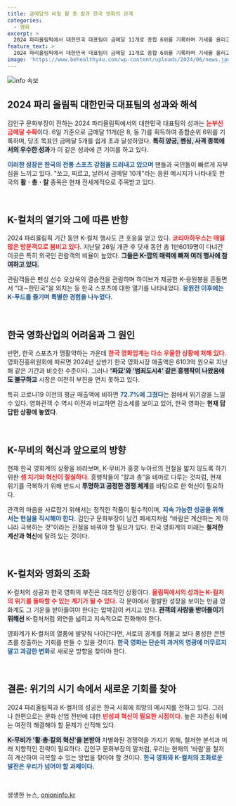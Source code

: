 ```yaml
---
title: 금메달의 비밀 활 총 칼과 한국 영화의 관계
categories:
  - 영화
excerpt: >
  2024 파리올림픽에서 대한민국 대표팀이 금메달 11개로 종합 6위를 기록하며 기세를 올리고 있다! 한편, 한국 영화는 내수시장 부진에 직면한 현실 속에서 새로운 혁신이 요구되고 있다. K컬처와 스포츠의 성공을 뒤로한 채, 영화계의 위기를 어떻게 극복할지는 또 다른 도전!
feature_text: >
  2024 파리올림픽에서 대한민국 대표팀이 금메달 11개로 종합 6위를 기록하며 기세를 올리고 있다! 한편, 한국 영화는 내수시장 부진에 직면한 현실 속에서 새로운 혁신이 요구되고 있다. K컬처와 스포츠의 성공을 뒤로한 채, 영화계의 위기를 어떻게 극복할지는 또 다른 도전!
image: 'https://www.behealthy4u.com/wp-content/uploads/2024/06/news.jpg'
---
```


<p><img src="https://www.behealthy4u.com/wp-content/uploads/2024/06/news.jpg" alt="info 속보" /></p>

<h2 data-ke-size="size26">2024 파리 올림픽 대한민국 대표팀의 성과와 해석</h2>

<p>김인구 문화부장이 전하는 2024 파리올림픽에서의 대한민국 대표팀의 성과는 <b><span style="color: #ee2323;">눈부신 금메달 수확</span></b>이다. 6일 기준으로 금메달 11개(은 8, 동 7)를 획득하여 종합순위 6위를 기록하며, 당초 목표인 금메달 5개를 쉽게 초과 달성하였다. <b><span style="background-color: #21538527;">특히 양궁, 펜싱, 사격 종목에서의 우수한 성과</span></b>가 이 같은 성과에 큰 기여를 하고 있다.</p>

<p><b><span style="color: #1a5490;">이러한 성장은 한국의 전통 스포츠 강점을 드러내고 있으며</span></b> 팬들과 국민들이 빠르게 자부심을 느끼고 있다. "쏘고, 찌르고, 날려서 금메달 10개"라는 응원 메시지가 나타내듯 한국의 <b>활ㆍ총ㆍ칼</b> 종목은 현재 전세계적으로 주목받고 있다.</p>

<p data-ke-size="size16">&nbsp;</p>

<h2 data-ke-size="size26">K-컬처의 열기와 그에 따른 반향</h2>

<p>2024 파리올림픽 기간 동안 K-컬처 행사도 큰 호응을 얻고 있다. <b><span style="color: #ee2323;">코리아하우스는 매일 많은 방문객으로 붐비고 있다.</span></b> 지난달 26일 개관 후 닷새 동안 총 1만6019명이 다녀간 이곳은 특히 외국인 관람객의 비율이 높았다. <b><span style="background-color: #21538527;">그들은 K-팝의 매력에 빠져 여러 행사에 참여하고 있다.</span></b> </p>

<p>관람객들은 펜싱 선수 오상욱의 결승전을 관람하며 하이브가 제공한 K-응원봉을 흔들면서 "대∼한민국"을 외치는 등 한국 스포츠에 대한 열기를 나타내었다. <b><span style="color: #1a5490;">응원전 이후에는 K-푸드를 즐기며 특별한 경험을 나누었다.</span></b></p>

<p data-ke-size="size16">&nbsp;</p>

<h2 data-ke-size="size26">한국 영화산업의 어려움과 그 원인</h2>

<p>반면, 한국 스포츠가 맹활약하는 가운데 <b><span style="color: #ee2323;">한국 영화업계는 다소 우울한 상황에 처해 있다.</span></b> 영화진흥위원회에 따르면 2024년 상반기 한국 영화시장 매출액은 6103억 원으로 지난해 같은 기간과 비슷한 수준이다. 그러나 <b><span style="background-color: #21538527;">'파묘'와 '범죄도시4' 같은 흥행작이 나왔음에도 불구하고</span></b> 시장은 여전히 부진을 면치 못하고 있다.</p>

<p>특히 코로나19 이전의 평균 매출액에 비하면 <b><span style="color: #1a5490;">72.7%에 그쳤다</span></b>는 점에서 위기감을 느낄 수 있다. 영화관객 수 역시 이전과 비교하면 감소세를 보이고 있어, 한국 영화는 <b>현재 답답한 상황에 놓였다</b>.</p>

<p data-ke-size="size16">&nbsp;</p>

<h2 data-ke-size="size26">K-무비의 혁신과 앞으로의 방향</h2>

<p>현재 한국 영화계의 상황을 바라보며, K-무비가 홍콩 누아르의 전철을 밟지 않도록 하기 위한 <b><span style="color: #ee2323;">셈 치기와 혁신이 절실하다.</span></b> 흥행작들이 “칼과 총”을 테마로 다루는 것처럼, 현재 위기를 극복하기 위해 반드시 <b><span style="background-color: #21538527;">투명하고 공정한 경쟁 체계</span></b>를 바탕으로 한 혁신이 필요하다. </p>

<p>관객의 마음을 사로잡기 위해서는 정직한 작품이 필수적이며, <b><span style="color: #1a5490;">지속 가능한 성공을 위해서는 현실을 직시해야 한다.</span></b> 김인구 문화부장이 남긴 메세지처럼 “바람은 계산하는 게 아니라 극복하는 것”이라는 관점을 바꿔야 할 필요가 있다. 한국 영화계의 미래는 <b>철저한 계산과 혁신</b>에 달려 있는 것이다.</p>

<p data-ke-size="size16">&nbsp;</p>

<h2 data-ke-size="size26">K-컬처와 영화의 조화</h2>

<p>K-컬처의 성공과 한국 영화의 부진은 대조적인 상황이다. <b><span style="color: #ee2323;">올림픽에서의 성과는 K-컬처의 위기를 돌파할 수 있는 계기가 될 수 있다.</span></b> 각 분야에서 활발한 성장을 보이는 만큼 영화계도 그 기운을 받아들여야 한다는 압박감이 커지고 있다. <b><span style="background-color: #21538527;">관객의 사랑을 받아들이기 위해선</span></b> K-컬처처럼 외연을 넓히고 지속적으로 진화해야 한다.</p>

<p>영화계가 K-컬처의 열풍에 발맞춰 나아간다면, 서로의 경계를 허물고 보다 풍성한 콘텐츠를 창출하는 기회를 만들 수 있을 것이다. <b><span style="color: #1a5490;">한국 영화는 단순히 과거의 영광에 머무르지 말고 과감한 변화</span></b>로 새로운 방향을 찾아야 한다. </p>

<p data-ke-size="size16">&nbsp;</p>

<h2 data-ke-size="size26">결론: 위기의 시기 속에서 새로운 기회를 찾아</h2>

<p>2024 파리올림픽과 K-컬처의 성공은 한국 사회에 희망의 메시지를 전하고 있다. 그러나 한편으로는 문화 산업 전반에 대한 <b><span style="color: #ee2323;">반성과 혁신이 필요한 시점이다.</span></b> 높은 자존심 뒤에는 여전히 해결해야 할 문제가 산적해 있다.</p>

<p><b><span style="background-color: #21538527;">K-무비가 '활·총·칼의 혁신'을 본받아</span></b> 차별화된 경쟁력을 가지기 위해, 철저한 분석과 미래 지향적인 전략이 필요하다. 김인구 문화부장의 말처럼, 우리는 현재의 '바람'을 철저히 계산하여 극복할 수 있는 방법을 찾아야 할 것이다. <b><span style="color: #1a5490;">한국 영화와 K-컬처의 조화로운 발전은 우리가 넘어야 할 과제이다.</span></b></p>

<p data-ke-size="size16">&nbsp;</p>
생생한 뉴스, <a href="https://onioninfo.kr" rel="dofollow">onioninfo.kr</a>


